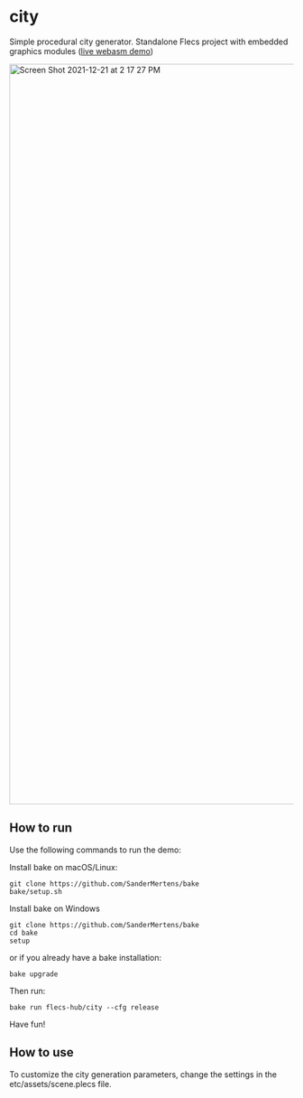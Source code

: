 # city
Simple procedural city generator. Standalone Flecs project with embedded graphics modules ([live webasm demo](https://flecs.dev/city))

<img width="1312" alt="Screen Shot 2021-12-21 at 2 17 27 PM" src="https://user-images.githubusercontent.com/9919222/147004880-da177044-4cdb-4c1c-aec3-c691c4ebad79.png">

## How to run
Use the following commands to run the demo:

Install bake on macOS/Linux:
```
git clone https://github.com/SanderMertens/bake
bake/setup.sh
```

Install bake on Windows
```
git clone https://github.com/SanderMertens/bake
cd bake
setup
```

or if you already have a bake installation:
```
bake upgrade
```

Then run:
```
bake run flecs-hub/city --cfg release
```

Have fun!

## How to use
To customize the city generation parameters, change the settings in the etc/assets/scene.plecs file.
